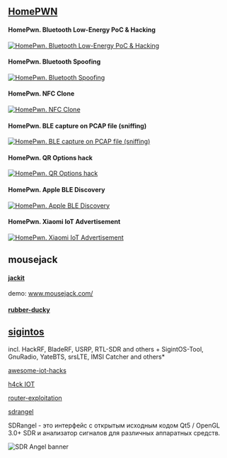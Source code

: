 
## [HomePWN](https://github.com/ElevenPaths/HomePWN)


#### **HomePwn. Bluetooth Low-Energy PoC & Hacking**
[![HomePwn. Bluetooth Low-Energy PoC & Hacking](https://img.youtube.com/vi/JgbIsP7IGxo/0.jpg)](https://www.youtube.com/watch?v=JgbIsP7IGxo)

#### **HomePwn. Bluetooth Spoofing**
[![HomePwn. Bluetooth Spoofing](https://img.youtube.com/vi/o9P1BwlHelM/0.jpg)](https://www.youtube.com/watch?v=o9P1BwlHelM)

#### **HomePwn. NFC Clone**
[![HomePwn. NFC Clone](https://img.youtube.com/vi/ZLas04ZCTLU/0.jpg)](https://www.youtube.com/watch?v=ZLas04ZCTLU)

#### **HomePwn. BLE capture on PCAP file (sniffing)**
[![HomePwn. BLE capture on PCAP file (sniffing)](https://img.youtube.com/vi/vw9nr584PJQ/0.jpg)](https://www.youtube.com/watch?v=vw9nr584PJQ)

#### **HomePwn. QR Options hack**
[![HomePwn. QR Options hack](https://img.youtube.com/vi/ta1DbnWOF8M/0.jpg)](https://www.youtube.com/watch?v=ta1DbnWOF8M)

#### **HomePwn. Apple BLE Discovery**
[![HomePwn. Apple BLE Discovery](https://img.youtube.com/vi/xOU34op7Gls/0.jpg)](https://www.youtube.com/watch?v=xOU34op7Gls)

#### **HomePwn. Xiaomi IoT Advertisement**
[![HomePwn. Xiaomi IoT Advertisement](https://img.youtube.com/vi/Xi7KZibJsfE/0.jpg)](https://www.youtube.com/watch?v=Xi7KZibJsfE)


## mousejack

#### [jackit](https://github.com/insecurityofthings/jackit)

demo: www.mousejack.com/

#### [rubber-ducky](https://www.sc0tfree.com/sc0tfree-blog/optimizing-rubber-ducky-attacks-with-empire-stagers)


## [sigintos](https://www.sigintos.com)

incl. HackRF, BladeRF, USRP, RTL-SDR and others + SigintOS-Tool, GnuRadio, YateBTS, srsLTE, IMSI Catcher and others*


[awesome-iot-hacks](https://github.com/nebgnahz/awesome-iot-hacks)

[h4ck IOT](https://github.com/The-Art-of-Hacking/h4cker/tree/master/IoT)

[router-exploitation](https://github.com/topics/router-exploitation-framework)

[sdrangel](https://github.com/f4exb/sdrangel)

SDRangel - это интерфейс с открытым исходным кодом Qt5 / OpenGL 3.0+ SDR и анализатор сигналов для различных аппаратных средств.

![SDR Angel banner](https://github.com/f4exb/sdrangel/doc/img/sdrangel_banner.png)


